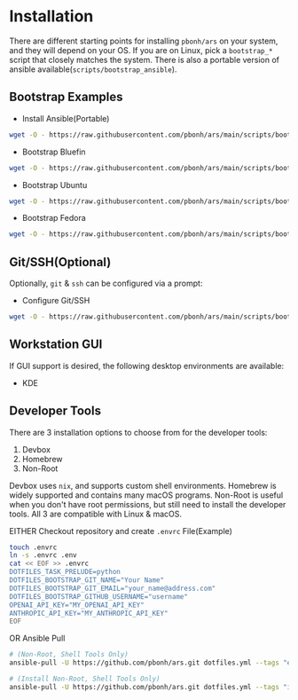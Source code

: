 # Installation

There are different starting points for installing `pbonh/ars` on your system, and they will depend
on your OS. If you are on Linux, pick a `bootstrap_*` script that closely matches the system. There
is also a portable version of ansible available(`scripts/bootstrap_ansible`).

## Bootstrap Examples
- Install Ansible(Portable)
```bash
wget -O - https://raw.githubusercontent.com/pbonh/ars/main/scripts/bootstrap_ansible.sh | bash
```

- Bootstrap Bluefin
```bash
wget -O - https://raw.githubusercontent.com/pbonh/ars/main/scripts/bootstrap_bluefin.sh | bash
```

- Bootstrap Ubuntu
```bash
wget -O - https://raw.githubusercontent.com/pbonh/ars/main/scripts/bootstrap_ubuntu.sh | bash
```

- Bootstrap Fedora
```bash
wget -O - https://raw.githubusercontent.com/pbonh/ars/main/scripts/bootstrap_fedora.sh | bash
```

## Git/SSH(Optional)
Optionally, `git` & `ssh` can be configured via a prompt:

- Configure Git/SSH
```bash
wget -O - https://raw.githubusercontent.com/pbonh/ars/main/scripts/bootstrap_gitssh.sh | bash
```

## Workstation GUI

If GUI support is desired, the following desktop environments are available:

- KDE

## Developer Tools

There are 3 installation options to choose from for the developer tools:

1. Devbox
2. Homebrew
3. Non-Root

Devbox uses `nix`, and supports custom shell environments. Homebrew is widely supported and contains
many macOS programs. Non-Root is useful when you don't have root permissions, but still need to
install the developer tools. All 3 are compatible with Linux & macOS.

EITHER
Checkout repository and create `.envrc` File(Example)
```bash
touch .envrc
ln -s .envrc .env
cat << EOF >> .envrc
DOTFILES_TASK_PRELUDE=python
DOTFILES_BOOTSTRAP_GIT_NAME="Your Name"
DOTFILES_BOOTSTRAP_GIT_EMAIL="your_name@address.com"
DOTFILES_BOOTSTRAP_GITHUB_USERNAME="username"
OPENAI_API_KEY="MY_OPENAI_API_KEY"
ANTHROPIC_API_KEY="MY_ANTHROPIC_API_KEY"
EOF
```
OR
Ansible Pull
```bash
# (Non-Root, Shell Tools Only)
ansible-pull -U https://github.com/pbonh/ars.git dotfiles.yml --tags "env" -e "{tool_provider: \"nonroot\"}"

# (Install Non-Root, Shell Tools Only)
ansible-pull -U https://github.com/pbonh/ars.git dotfiles.yml --tags "install,env" -e "{tool_provider: \"nonroot\"}"
```
